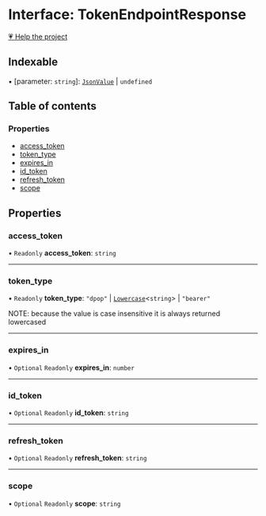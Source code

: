 # Interface: TokenEndpointResponse

[💗 Help the project](https://github.com/sponsors/panva)

## Indexable

▪ [parameter: `string`]: [`JsonValue`](../types/JsonValue.md) \| `undefined`

## Table of contents

### Properties

- [access\_token](TokenEndpointResponse.md#access_token)
- [token\_type](TokenEndpointResponse.md#token_type)
- [expires\_in](TokenEndpointResponse.md#expires_in)
- [id\_token](TokenEndpointResponse.md#id_token)
- [refresh\_token](TokenEndpointResponse.md#refresh_token)
- [scope](TokenEndpointResponse.md#scope)

## Properties

### access\_token

• `Readonly` **access\_token**: `string`

___

### token\_type

• `Readonly` **token\_type**: ``"dpop"`` \| [`Lowercase`]( https://www.typescriptlang.org/docs/handbook/2/template-literal-types.html#lowercasestringtype )\<`string`\> \| ``"bearer"``

NOTE: because the value is case insensitive it is always returned lowercased

___

### expires\_in

• `Optional` `Readonly` **expires\_in**: `number`

___

### id\_token

• `Optional` `Readonly` **id\_token**: `string`

___

### refresh\_token

• `Optional` `Readonly` **refresh\_token**: `string`

___

### scope

• `Optional` `Readonly` **scope**: `string`
